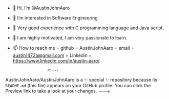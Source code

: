 - 👋 Hi, I’m @AustinJohnAaro
- 👀 I’m interested in Software Engineering. 
- 🌱 Very good experience with C programming language and Java script.
- 💞️ I am highly motivated, I am very passionate to learn.
- 📫 How to reach me = github = AustinJohnAaro
                      = email = austin1472a@gmail.com
                      = Linkedin = https://www.linkedin.com/in/austin-aaro/ 
                      
                     <!---
AustinJohnAaro/AustinJohnAaro is a ✨ special ✨ repository because its `README.md` (this file) appears on your GitHub profile.
You can click the Preview link to take a look at your changes.
--->
